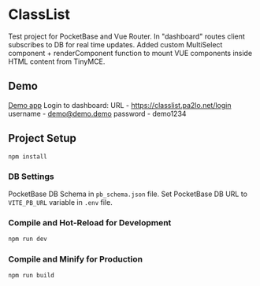 # ClassList

Test project for PocketBase and Vue Router. In "dashboard" routes client subscribes to DB for real time updates.
Added custom MultiSelect component + renderComponent function to mount VUE components inside HTML content from TinyMCE.

## Demo
[Demo app](https://classlist.pa2lo.net)
Login to dashboard:
URL - https://classlist.pa2lo.net/login
username - demo@demo.demo
password - demo1234

## Project Setup

```sh
npm install
```

### DB Settings
PocketBase DB Schema in `pb_schema.json` file.
Set PocketBase DB URL to `VITE_PB_URL` variable in `.env` file.

### Compile and Hot-Reload for Development

```sh
npm run dev
```

### Compile and Minify for Production

```sh
npm run build
```
